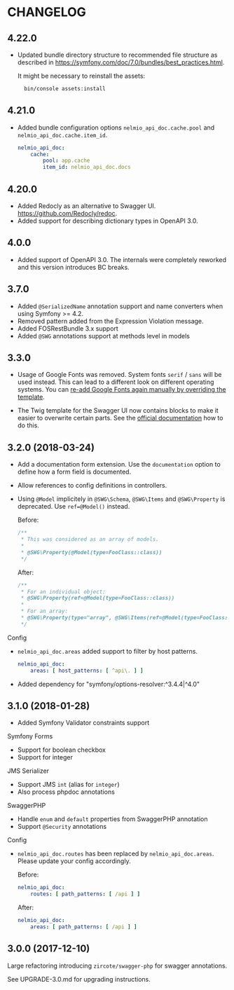 CHANGELOG
=========

4.22.0
-----
* Updated bundle directory structure to recommended file structure as described in https://symfony.com/doc/7.0/bundles/best_practices.html.

  It might be necessary to reinstall the assets:
  ```bash
    bin/console assets:install
  ```

4.21.0
-----
* Added bundle configuration options `nelmio_api_doc.cache.pool` and `nelmio_api_doc.cache.item_id`.
  ```yml
  nelmio_api_doc:
      cache:
          pool: app.cache
          item_id: nelmio_api_doc.docs
  ```
  
4.20.0
-----
* Added Redocly as an alternative to Swagger UI. https://github.com/Redocly/redoc.
* Added support for describing dictionary types in OpenAPI 3.0.

4.0.0
-----
* Added support of OpenAPI 3.0. The internals were completely reworked and this version introduces BC breaks.

3.7.0
-----

* Added `@SerializedName` annotation support and name converters when using Symfony >= 4.2.
* Removed pattern added from the Expression Violation message.
* Added FOSRestBundle 3.x support
* Added `@SWG` annotations support at methods level in models

3.3.0
-----

* Usage of Google Fonts was removed. System fonts `serif` / `sans` will be used instead.
  This can lead to a different look on different operating systems.
  You can [re-add Google Fonts again manually by overriding the template](https://symfony.com/doc/current/bundles/NelmioApiDocBundle/faq.html#re-add-google-fonts).

* The Twig template for the Swagger UI now contains blocks to make it easier to overwrite certain parts.
  See the [official documentation](https://symfony.com/doc/current/bundles/NelmioApiDocBundle/customization.html) how to do this.

3.2.0 (2018-03-24)
------------------

* Add a documentation form extension. Use the ``documentation`` option to define how a form field is documented.
* Allow references to config definitions in controllers.
* Using `@Model` implicitely in `@SWG\Schema`, `@SWG\Items` and `@SWG\Property` is deprecated. Use `ref=@Model()` instead.

  Before:
  ```php
  /**
   * This was considered as an array of models.
   *
   * @SWG\Property(@Model(type=FooClass::class))
   */
  ```

  After:
  ```php
  /**
   * For an individual object:
   * @SWG\Property(ref=@Model(type=FooClass::class))
   *
   * For an array:
   * @SWG\Property(type="array", @SWG\Items(ref=@Model(type=FooClass::class)))
   */
  ```

Config
* `nelmio_api_doc.areas` added support to filter by host patterns.

  ```yml
  nelmio_api_doc:
      areas: [ host_patterns: [ ^api\. ] ]
  ```

* Added dependency for "symfony/options-resolver:^3.4.4|^4.0"

3.1.0 (2018-01-28)
------------------

* Added Symfony Validator constraints support

Symfony Forms
* Support for boolean checkbox
* Support for integer

JMS Serializer
* Support JMS `int` (alias for `integer`)
* Also process phpdoc annotations

SwaggerPHP
* Handle `enum` and `default` properties from SwaggerPHP annotation
* Support `@Security` annotations

Config
* `nelmio_api_doc.routes` has been replaced by `nelmio_api_doc.areas`. Please update your config accordingly.

  Before:
  ```yml
  nelmio_api_doc:
      routes: [ path_patterns: [ /api ] ]
  ```

  After:
  ```yml
  nelmio_api_doc:
      areas: [ path_patterns: [ /api ] ]
  ```

3.0.0 (2017-12-10)
------------------

Large refactoring introducing `zircote/swagger-php` for swagger annotations.

See UPGRADE-3.0.md for upgrading instructions.
